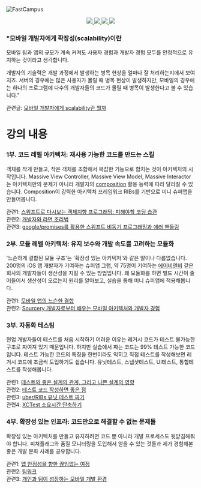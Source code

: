 ![FastCampus](https://soojin.ro/assets/posts/fastcampus-0.png)
<div align = "center">
  <a href="https://fastcampus.co.kr/dev_red_rsj?utm_source=soojin-github&utm_medium=readme&utm_campaign=soojin">
    <img src="https://img.shields.io/badge/강의-패스트캠퍼스-red?style=flat" />
  </a>
  <a href="https://soojin.ro">
    <img src="https://img.shields.io/badge/iOS개발자-노수진-orange?style=flat" />
  </a>
  <a href="https://github.com/nsoojin/MiniSuperApp-fastcampus">
    <img src="https://img.shields.io/badge/실습 프로젝트-미니슈퍼앱-378805?style=flat" />
  </a>
  <a href="https://github.com/nsoojin/MiniSuperApp-fastcampus/issues">
    <img src="https://img.shields.io/badge/질문-Issues-ffda00?style=flat" />
  </a>
</div>

### "모바일 개발자에게 확장성(scalability)이란

모바일 팀과 앱의 규모가 계속 커져도 사용자 경험과 개발자 경험 모두를 안정적으로 유지하는 것이라고 생각합니다.

개발자의 기술력은 개발 과정에서 발생하는 병목 현상을 얼마나 잘 처리하는지에서 보여지죠. 서버의 경우에는 많은 사용자가 몰릴 때 병목 현상이 발생하지만, 모바일의 경우에는 하나의 프로그램에 다수의 개발자들의 코드가 몰릴 때 병목이 발생한다고 볼 수 있습니다."

관련글: [모바일 개발자에게 scalability란 뭘까](https://soojin.ro/blog/scalability)
<br>

# 강의 내용

### 1부. 코드 레벨 아키텍처: 재사용 가능한 코드를 만드는 스킬

객체를 작게 만들고, 작은 객체를 조합해서 복잡한 기능으로 합치는 것이 아키텍처의 시작입니다. Massive View Controller, Massive View Model, Massive Interactor는 아키텍처만의 문제가 아니라 개발자의 [composition](https://en.wikipedia.org/wiki/Object_composition) 활용 능력에 따라 달라질 수 있습니다. Composition이 강력한 아키텍처 프레임워크 RIBs를 기반으로 미니 슈퍼앱을 만들어봅니다.

관련1: [스위프트로 다시보는 객체지향 프로그래밍: 피해야할 코딩 습관](https://soojin.ro/blog/solid-principles-in-swift)
<br>
관련2: [개발자와 라면 조리법](https://soojin.ro/blog/programmer-and-ramyun)
<br>
관련3: [google/promises를 활용한 스위프트 비동기 프로그래밍과 에러 핸들링](https://soojin.ro/blog/using-google-promises-swift)

### 2부. 모듈 레벨 아키텍처: 유지 보수와 개발 속도를 고려하는 모듈화

'느슨하게 결합된 모듈 구조'는 '확장성 있는 아키텍처'와 같은 말이나 다름없습니다. 200명의 iOS 앱 개발자가 기여하는 슈퍼앱 그랩, 약 75명이 기여하는 [에어비엔비](https://medium.com/airbnb-engineering/designing-for-productivity-in-a-large-scale-ios-application-9376a430a0bf) 같은 회사의 개발자들이 생산성을 지킬 수 있는 방법입니다. 왜 모듈화를 하면 빌드 시간이 줄어들어서 생산성이 오르는지 원리를 알아보고, 실습을 통해 미니 슈퍼앱에 적용해봅니다.

관련1: [모바일 앱의 느슨한 결합](https://soojin.ro/blog/loose-coupling)
<br>
관련2: [Sourcery 개발자로부터 배우는 모바일 아키텍처와 개발자 경험](https://soojin.ro/blog/pragmatic-programmer)

### 3부. 자동화 테스팅

현업 개발자들이 테스트를 처음 시작하기 어려운 이유는 레거시 코드가 테스트 불가능한 구조로 짜여져 있기 때문입니다. 하지만 실습에서 짜는 코드는 99% 테스트 가능한 코드입니다. 테스트 가능한 코드의 특징을 한번이라도 익히고 직접 테스트를 작성해보면 레거시 코드에 조금씩 도입하기도 쉽습니다. 유닛테스트, 스냅샷테스트, UI테스트, 통합테스트를 작성해봅니다.

관련1: [테스트와 좋은 설계의 관계, 그리고 나쁜 설계의 영향](https://soojin.ro/blog/tests-and-design)
<br>
관련2: [테스트 코드 작성하면 좋은 점](https://soojin.ro/blog/writing-test-code)
<br>
관련3: [uber/RIBs 유닛 테스트 짜기](https://soojin.ro/blog/unit-testing-ribs)
<br>
관련4: [XCTest 소요시간 단축하기](https://soojin.ro/blog/application-library-test)

### 4부. 확장성 있는 인프라: 코드만으로 해결할 수 없는 문제들

확장성 있는 아키텍처를 만들고 유지하려면 코드 뿐 아니라 개발 프로세스도 뒷받침해줘야 합니다. 피쳐플래그와 품질 모니터링을 도입해서 얻을 수 있는 것들과 제가 경험해본 좋은 개발 문화 사례를 공유합니다.

관련1: [앱 안정성을 향한 끊임없는 여정](https://soojin.ro/blog/journey-to-app-stability)
<br>
관련2: [팀워크](https://soojin.ro/blog/teamwork)
<br>
관련3: [개인과 팀이 성장하는 모바일 개발 환경](https://soojin.ro/blog/mobile-platform)
